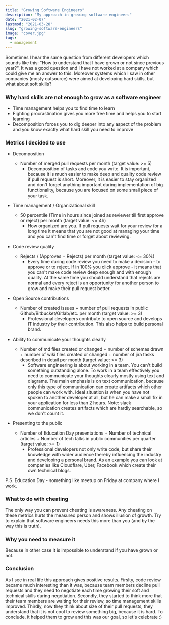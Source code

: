 ```yaml
---
title: "Growing Software Engineers"
description: "My approach in growing software engineers"
date: "2021-02-07"
lastmod: "2021-03-28"
slug: "growing-software-engineers"
image: "cover.jpg"
tags:
  - management
---
```


Sometimes I hear the same question from different developers which sounds like this: "How to understand that I have grown or not since previous year?". It was a good question and I have not worked at a company which could give me an answer to this. Moreover systems which I saw in other companies (mosty outsource) were aimed at developing hard skills, but what about soft skills?

### Why hard skills are not enough to grow as a software engineer

* Time management helps you to find time to learn
* Fighting procrastination gives you more free time and helps you to start learning
* Decomposition forces you to dig deeper into any aspect of the problem and you know exactly what hard skill you need to improve

### Metrics I decided to use

* Decomposition
  * Number of merged pull requests per month (target value: >= 5)
    * Decomposition of tasks and code you write. It is important, because it is much easier to make deep and quality code review if pull request is short. Moreover, it is easier to stay organized and don't forget anything important during implementation of big functionality, because you are focused on some small piece of your task.

* Time management / Organizational skill
  * 50 percentile (Time in hours since joined as reviewer till first approve or reject) per month (target value: <= 4h)
    * How organized are you. If pull requests wait for your review for a long time it means that you are not good at managing your time and you can't find time or forget about reviewing.

* Code review quality
  * Rejects / (Approves + Rejects) per month (target value: <= 30%)
    * Every time during code review you need to make a decision - to approve or to reject. If in 100% you click approve - it means that you can't make code review deep enough and with enough quality. At the same time you should understand that rejects are normal and every reject is an opportunity for another person to grow and make their pull request better.

* Open Source contributions
  * Number of created issues + number of pull requests in public Github/Bitbucket/Gitlab/etc. per month (target value: >= 3)
    * Professional developers contribute to open source and develops IT industry by their contribution. This also helps to build personal brand.

* Ability to communicate your thoughts clearly
  * Number of md files created or changed + number of schemas drawn + number of wiki files created or changed + number of jira tasks described in detail per month (target value: >= 3)
    * Software engineering is about working in a team. You can't build something outstanding alone. To work in a team effectively you need to communicate your thoughts clearly mostly using text and diagrams. The main emphasis is on text communication, because only this type of communication can create artifacts which other people can work with. Ideal situation is when you have not spoken to another developer at all, but he can make a small fix in your application for less than 2 hours. Note: slack communication creates artifacts which are hardly searchable, so we don't count it.

* Presenting to the public
  * Number of Education Day presentations + Number of technical articles + Number of tech talks in public communities per quarter (target value: >= 1)
    * Professional developers not only write code, but share their knowledge with wider audience thereby influencing the industry and developing a personal brand. As an example you can look at companies like Cloudflare, Uber, Facebook which create their own technical blogs.

P.S. Education Day - something like meetup on Friday at company where I work.

### What to do with cheating

The only way you can prevent cheating is awareness. Any cheating on these metrics hurts the measured person and shows illusion of growth. Try to explain that software engineers needs this more than you (and by the way this is truth).

### Why you need to measure it

Because in other case it is impossible to understand if you have grown or not.

### Conclusion

As I see in real life this approach gives positive results. Firslty, code review became much interesting than it was, because team members decline pull requests and they need to negotiate each time growing their soft and technical skills during negotiation. Secondly, they started to think more that their team members are waiting for their review, so time management skills improved. Thirdly, now they think about size of their pull requests, they understand that it is not cool to review something big, because it is hard. To conclude, it helped them to grow and this was our goal, so let's celebrate :)
